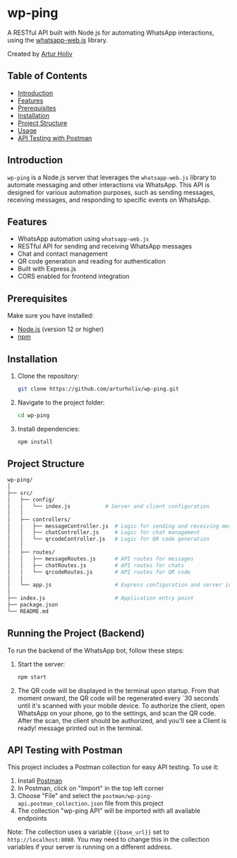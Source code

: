 # wp-ping

A RESTful API built with Node.js for automating WhatsApp interactions, using the [whatsapp-web.js](https://github.com/pedroslopez/whatsapp-web.js) library.

Created by [Artur Holiv](https://github.com/arturholiv)

## Table of Contents

- [Introduction](#introduction)
- [Features](#features)
- [Prerequisites](#prerequisites)
- [Installation](#installation)
- [Project Structure](#project-structure)
- [Usage](#usage)
- [API Testing with Postman](#api-testing-with-postman)

## Introduction

`wp-ping` is a Node.js server that leverages the `whatsapp-web.js` library to automate messaging and other interactions via WhatsApp. This API is designed for various automation purposes, such as sending messages, receiving messages, and responding to specific events on WhatsApp.

## Features

- WhatsApp automation using `whatsapp-web.js`
- RESTful API for sending and receiving WhatsApp messages
- Chat and contact management
- QR code generation and reading for authentication
- Built with Express.js
- CORS enabled for frontend integration

## Prerequisites

Make sure you have installed:

- [Node.js](https://nodejs.org/) (version 12 or higher)
- [npm](https://www.npmjs.com/)

## Installation

1. Clone the repository:
   ```bash
   git clone https://github.com/arturholiv/wp-ping.git
   ```

2. Navigate to the project folder:
   ```bash
   cd wp-ping
   ```

3. Install dependencies:
   ```bash
   npm install
   ```

## Project Structure

```bash
wp-ping/
│
├── src/
│   ├── config/
│   │   └── index.js           # Server and client configuration
│   │
│   ├── controllers/
│   │   ├── messageController.js  # Logic for sending and receiving messages
│   │   ├── chatController.js     # Logic for chat management
│   │   └── qrcodeController.js   # Logic for QR code generation
│   │
│   ├── routes/
│   │   ├── messageRoutes.js      # API routes for messages
│   │   ├── chatRoutes.js         # API routes for chats
│   │   └── qrcodeRoutes.js       # API routes for QR code
│   │
│   └── app.js                    # Express configuration and server initialization
│
├── index.js                      # Application entry point
├── package.json
└── README.md
```

## Running the Project (Backend)

To run the backend of the WhatsApp bot, follow these steps:

1. Start the server:
    ```bash
    npm start
    ```
2. The QR code will be displayed in the terminal upon startup. From that moment onward, the QR code will be regenerated every ´30 seconds` until it's scanned with your mobile device. To authorize the client, open WhatsApp on your phone, go to the settings, and scan the QR code. After the scan, the client should be authorized, and you'll see a Client is ready! message printed out in the terminal.


## API Testing with Postman

This project includes a Postman collection for easy API testing. To use it:

1. Install [Postman](https://www.postman.com/downloads/)
2. In Postman, click on "Import" in the top left corner
3. Choose "File" and select the `postman/wp-ping-api.postman_collection.json` file from this project
4. The collection "wp-ping API" will be imported with all available endpoints

Note: The collection uses a variable `{{base_url}}` set to `http://localhost:8080`. You may need to change this in the collection variables if your server is running on a different address.
